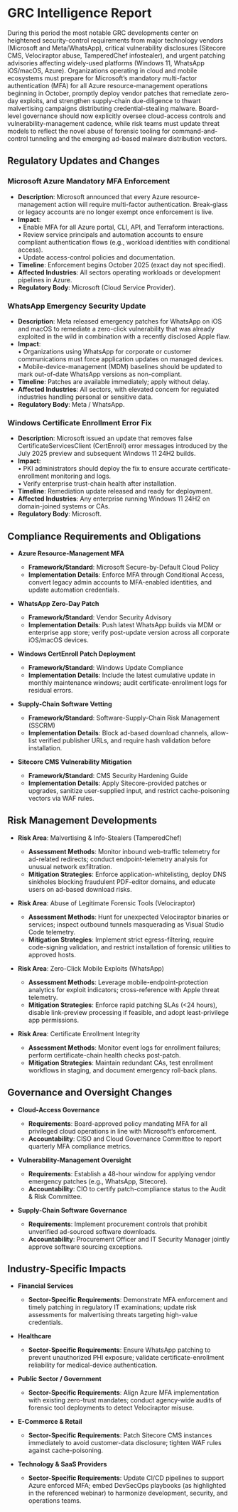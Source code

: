 # GRC Intelligence Report

During this period the most notable GRC developments center on heightened security-control requirements from major technology vendors (Microsoft and Meta/WhatsApp), critical vulnerability disclosures (Sitecore CMS, Velociraptor abuse, TamperedChef infostealer), and urgent patching advisories affecting widely-used platforms (Windows 11, WhatsApp iOS/macOS, Azure).  Organizations operating in cloud and mobile ecosystems must prepare for Microsoft’s mandatory multi-factor authentication (MFA) for all Azure resource-management operations beginning in October, promptly deploy vendor patches that remediate zero-day exploits, and strengthen supply-chain due-diligence to thwart malvertising campaigns distributing credential-stealing malware.  Board-level governance should now explicitly oversee cloud-access controls and vulnerability-management cadence, while risk teams must update threat models to reflect the novel abuse of forensic tooling for command-and-control tunneling and the emerging ad-based malware distribution vectors.

## Regulatory Updates and Changes

### Microsoft Azure Mandatory MFA Enforcement
- **Description**: Microsoft announced that every Azure resource-management action will require multi-factor authentication. Break-glass or legacy accounts are no longer exempt once enforcement is live.  
- **Impact**:  
  • Enable MFA for all Azure portal, CLI, API, and Terraform interactions.  
  • Review service principals and automation accounts to ensure compliant authentication flows (e.g., workload identities with conditional access).  
  • Update access-control policies and documentation.  
- **Timeline**: Enforcement begins October 2025 (exact day not specified).  
- **Affected Industries**: All sectors operating workloads or development pipelines in Azure.  
- **Regulatory Body**: Microsoft (Cloud Service Provider).

### WhatsApp Emergency Security Update
- **Description**: Meta released emergency patches for WhatsApp on iOS and macOS to remediate a zero-click vulnerability that was already exploited in the wild in combination with a recently disclosed Apple flaw.  
- **Impact**:  
  • Organizations using WhatsApp for corporate or customer communications must force application updates on managed devices.  
  • Mobile-device-management (MDM) baselines should be updated to mark out-of-date WhatsApp versions as non-compliant.  
- **Timeline**: Patches are available immediately; apply without delay.  
- **Affected Industries**: All sectors, with elevated concern for regulated industries handling personal or sensitive data.  
- **Regulatory Body**: Meta / WhatsApp.

### Windows Certificate Enrollment Error Fix
- **Description**: Microsoft issued an update that removes false CertificateServicesClient (CertEnroll) error messages introduced by the July 2025 preview and subsequent Windows 11 24H2 builds.  
- **Impact**:  
  • PKI administrators should deploy the fix to ensure accurate certificate-enrollment monitoring and logs.  
  • Verify enterprise trust-chain health after installation.  
- **Timeline**: Remediation update released and ready for deployment.  
- **Affected Industries**: Any enterprise running Windows 11 24H2 on domain-joined systems or CAs.  
- **Regulatory Body**: Microsoft.

## Compliance Requirements and Obligations

- **Azure Resource-Management MFA**  
  - **Framework/Standard**: Microsoft Secure-by-Default Cloud Policy  
  - **Implementation Details**: Enforce MFA through Conditional Access, convert legacy admin accounts to MFA-enabled identities, and update automation credentials.

- **WhatsApp Zero-Day Patch**  
  - **Framework/Standard**: Vendor Security Advisory  
  - **Implementation Details**: Push latest WhatsApp builds via MDM or enterprise app store; verify post-update version across all corporate iOS/macOS devices.

- **Windows CertEnroll Patch Deployment**  
  - **Framework/Standard**: Windows Update Compliance  
  - **Implementation Details**: Include the latest cumulative update in monthly maintenance windows; audit certificate-enrollment logs for residual errors.

- **Supply-Chain Software Vetting**  
  - **Framework/Standard**: Software-Supply-Chain Risk Management (SSCRM)  
  - **Implementation Details**: Block ad-based download channels, allow-list verified publisher URLs, and require hash validation before installation.

- **Sitecore CMS Vulnerability Mitigation**  
  - **Framework/Standard**: CMS Security Hardening Guide  
  - **Implementation Details**: Apply Sitecore-provided patches or upgrades, sanitize user-supplied input, and restrict cache-poisoning vectors via WAF rules.

## Risk Management Developments

- **Risk Area**: Malvertising & Info-Stealers (TamperedChef)  
  - **Assessment Methods**: Monitor inbound web-traffic telemetry for ad-related redirects; conduct endpoint-telemetry analysis for unusual network exfiltration.  
  - **Mitigation Strategies**: Enforce application-whitelisting, deploy DNS sinkholes blocking fraudulent PDF-editor domains, and educate users on ad-based download risks.

- **Risk Area**: Abuse of Legitimate Forensic Tools (Velociraptor)  
  - **Assessment Methods**: Hunt for unexpected Velociraptor binaries or services; inspect outbound tunnels masquerading as Visual Studio Code telemetry.  
  - **Mitigation Strategies**: Implement strict egress-filtering, require code-signing validation, and restrict installation of forensic utilities to approved hosts.

- **Risk Area**: Zero-Click Mobile Exploits (WhatsApp)  
  - **Assessment Methods**: Leverage mobile-endpoint-protection analytics for exploit indicators; cross-reference with Apple threat telemetry.  
  - **Mitigation Strategies**: Enforce rapid patching SLAs (<24 hours), disable link-preview processing if feasible, and adopt least-privilege app permissions.

- **Risk Area**: Certificate Enrollment Integrity  
  - **Assessment Methods**: Monitor event logs for enrollment failures; perform certificate-chain health checks post-patch.  
  - **Mitigation Strategies**: Maintain redundant CAs, test enrollment workflows in staging, and document emergency roll-back plans.

## Governance and Oversight Changes

- **Cloud-Access Governance**  
  - **Requirements**: Board-approved policy mandating MFA for all privileged cloud operations in line with Microsoft’s enforcement.  
  - **Accountability**: CISO and Cloud Governance Committee to report quarterly MFA compliance metrics.

- **Vulnerability-Management Oversight**  
  - **Requirements**: Establish a 48-hour window for applying vendor emergency patches (e.g., WhatsApp, Sitecore).  
  - **Accountability**: CIO to certify patch-compliance status to the Audit & Risk Committee.

- **Supply-Chain Software Governance**  
  - **Requirements**: Implement procurement controls that prohibit unverified ad-sourced software downloads.  
  - **Accountability**: Procurement Officer and IT Security Manager jointly approve software sourcing exceptions.

## Industry-Specific Impacts

- **Financial Services**  
  - **Sector-Specific Requirements**: Demonstrate MFA enforcement and timely patching in regulatory IT examinations; update risk assessments for malvertising threats targeting high-value credentials.

- **Healthcare**  
  - **Sector-Specific Requirements**: Ensure WhatsApp patching to prevent unauthorized PHI exposure; validate certificate-enrollment reliability for medical-device authentication.

- **Public Sector / Government**  
  - **Sector-Specific Requirements**: Align Azure MFA implementation with existing zero-trust mandates; conduct agency-wide audits of forensic tool deployments to detect Velociraptor misuse.

- **E-Commerce & Retail**  
  - **Sector-Specific Requirements**: Patch Sitecore CMS instances immediately to avoid customer-data disclosure; tighten WAF rules against cache-poisoning.

- **Technology & SaaS Providers**  
  - **Sector-Specific Requirements**: Update CI/CD pipelines to support Azure enforced MFA; embed DevSecOps playbooks (as highlighted in the referenced webinar) to harmonize development, security, and operations teams.

